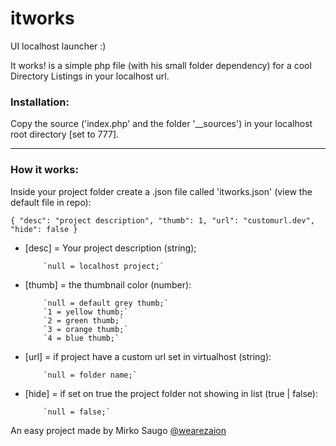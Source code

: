 itworks
=======
UI localhost launcher :)


It works! is a simple php file (with his small folder dependency) for a cool Directory Listings in your localhost url.


### Installation:

Copy the source ('index.php' and the folder '__sources') in your localhost root directory [set to 777].

***

### How it works:


Inside your project folder create a .json file called 'itworks.json' (view the default file in repo):

  `{
 	"desc": "project description",
 	"thumb": 1,
 	"url": "customurl.dev",
 	"hide": false
   }`

- [desc] = Your project description (string);

          `null = localhost project;`

- [thumb] = the thumbnail color (number):

          `null = default grey thumb;`
          `1 = yellow thumb;`
          `2 = green thumb;`
          `3 = orange thumb;`
          `4 = blue thumb;`

- [url] = if project have a custom url set in virtualhost (string):

          `null = folder name;`

- [hide] = if set on true the project folder not showing in list (true | false):

          `null = false;`
          
An easy project made by Mirko Saugo [@wearezaion](http://wearezaion.com)
